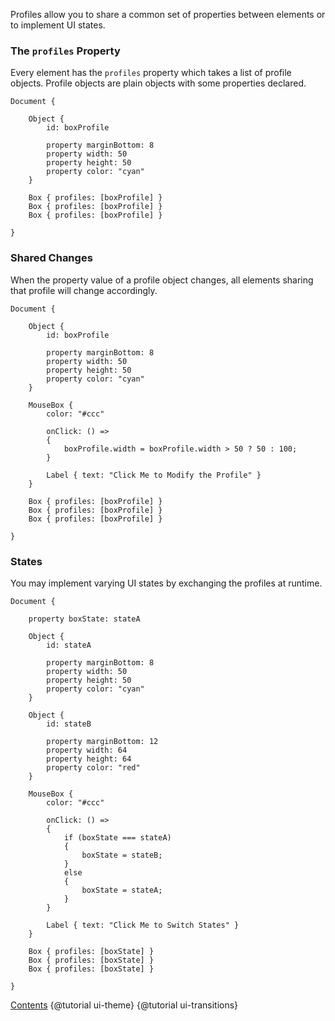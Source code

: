 Profiles allow you to share a common set of properties between elements or
to implement UI states.

### The `profiles` Property

Every element has the `profiles` property which takes a list of profile objects.
Profile objects are plain objects with some properties declared.

```
Document {

    Object {
        id: boxProfile

        property marginBottom: 8
        property width: 50
        property height: 50
        property color: "cyan"
    }

    Box { profiles: [boxProfile] }
    Box { profiles: [boxProfile] }
    Box { profiles: [boxProfile] }
    
}
```

### Shared Changes

When the property value of a profile object changes, all elements sharing that profile
will change accordingly.

```
Document {

    Object {
        id: boxProfile

        property marginBottom: 8
        property width: 50
        property height: 50
        property color: "cyan"
    }

    MouseBox {
        color: "#ccc"
        
        onClick: () =>
        {
            boxProfile.width = boxProfile.width > 50 ? 50 : 100;
        }
        
        Label { text: "Click Me to Modify the Profile" }
    }

    Box { profiles: [boxProfile] }
    Box { profiles: [boxProfile] }
    Box { profiles: [boxProfile] }
    
}
```

### States

You may implement varying UI states by exchanging the profiles at runtime.

```
Document {

    property boxState: stateA

    Object {
        id: stateA

        property marginBottom: 8
        property width: 50
        property height: 50
        property color: "cyan"
    }

    Object {
        id: stateB

        property marginBottom: 12
        property width: 64
        property height: 64
        property color: "red"
    }

    MouseBox {
        color: "#ccc"
        
        onClick: () =>
        {
            if (boxState === stateA)
            {
                boxState = stateB;
            }
            else
            {
                boxState = stateA;
            }
        }
        
        Label { text: "Click Me to Switch States" }
    }

    Box { profiles: [boxState] }
    Box { profiles: [boxState] }
    Box { profiles: [boxState] }
    
}
```

<div class="navstrip">
<span class="go-home"><a href="index.html">Contents</a></span>
<span class="go-previous">{@tutorial ui-theme}</span>
<span class="go-next">{@tutorial ui-transitions}</span>
</div>